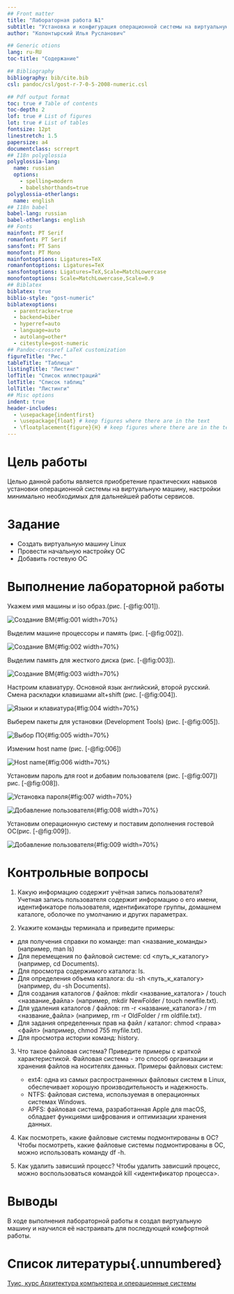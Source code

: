 ```yaml
---
## Front matter
title: "Лабораторная работа №1"
subtitle: "Установка и конфигурация операционной системы на виртуальную машину"
author: "Колонтырский Илья Русланович"

## Generic otions
lang: ru-RU
toc-title: "Содержание"

## Bibliography
bibliography: bib/cite.bib
csl: pandoc/csl/gost-r-7-0-5-2008-numeric.csl

## Pdf output format
toc: true # Table of contents
toc-depth: 2
lof: true # List of figures
lot: true # List of tables
fontsize: 12pt
linestretch: 1.5
papersize: a4
documentclass: scrreprt
## I18n polyglossia
polyglossia-lang:
  name: russian
  options:
	- spelling=modern
	- babelshorthands=true
polyglossia-otherlangs:
  name: english
## I18n babel
babel-lang: russian
babel-otherlangs: english
## Fonts
mainfont: PT Serif
romanfont: PT Serif
sansfont: PT Sans
monofont: PT Mono
mainfontoptions: Ligatures=TeX
romanfontoptions: Ligatures=TeX
sansfontoptions: Ligatures=TeX,Scale=MatchLowercase
monofontoptions: Scale=MatchLowercase,Scale=0.9
## Biblatex
biblatex: true
biblio-style: "gost-numeric"
biblatexoptions:
  - parentracker=true
  - backend=biber
  - hyperref=auto
  - language=auto
  - autolang=other*
  - citestyle=gost-numeric
## Pandoc-crossref LaTeX customization
figureTitle: "Рис."
tableTitle: "Таблица"
listingTitle: "Листинг"
lofTitle: "Список иллюстраций"
lotTitle: "Список таблиц"
lolTitle: "Листинги"
## Misc options
indent: true
header-includes:
  - \usepackage{indentfirst}
  - \usepackage{float} # keep figures where there are in the text
  - \floatplacement{figure}{H} # keep figures where there are in the text
---
```


# Цель работы

Целью данной работы является приобретение практических навыков установки операционной системы на виртуальную машину, настройки минимально необходимых для дальнейшей работы сервисов.

# Задание

* Создать виртуальную машину Linux
* Провести начальную настройку ОС
* Добавить гостевую ОС

# Выполнение лабораторной работы

Укажем имя машины и iso образ.(рис. [-@fig:001]).

![Создание ВМ](image/1.PNG){#fig:001 width=70%}

Выделим машине процессоры и память (рис. [-@fig:002]).

![Создание ВМ](image/2.PNG){#fig:002 width=70%}

Выделим память для жесткого диска (рис. [-@fig:003]).

![Создание ВМ](image/3.PNG){#fig:003 width=70%}

Настроим клавиатуру. Основной язык английский, второй русский. Смена раскладки клавишами alt+shift (рис. [-@fig:004]).

![Языки и клавиатура](image/4.PNG){#fig:004 width=70%}

Выберем пакеты для установки (Development Tools) (рис. [-@fig:005]).

![Выбор ПО](image/5.PNG){#fig:005 width=70%}

Изменим host name (рис. [-@fig:006]) 

![Host name](image/6.PNG){#fig:006 width=70%}

Установим пароль для root и добавим пользователя (рис. [-@fig:007]) рис. [-@fig:008]).

![Установка пароля](image/8.PNG){#fig:007 width=70%}

![Добавление пользователя](image/7.PNG){#fig:008 width=70%}

Установим операционную систему и поставим дополнения гостевой ОС(рис. [-@fig:009]). 

![Добавление пользователя](image/9.PNG){#fig:009 width=70%}

# Контрольные вопросы

1. Какую информацию содержит учётная запись пользователя?
Учетная запись пользователя содержит информацию о его имени, идентификаторе пользователя, идентификаторе группы, домашнем каталоге, оболочке по умолчанию и других параметрах.

2. Укажите команды терминала и приведите примеры:
 * для получения справки по команде: man <название_команды> (например, man ls)
 * Для перемещения по файловой системе: cd <путь_к_каталогу> (например, cd Documents).
 * Для просмотра содержимого каталога: ls.
 * Для определения объема каталога: du -sh <путь_к_каталогу> (например, du -sh Documents).
 * Для создания каталогов / файлов: mkdir <название_каталога> / touch <название_файла> (например, mkdir NewFolder / touch newfile.txt).
 * Для удаления каталогов / файлов: rm -r <название_каталога> / rm <название_файла> (например, rm -r OldFolder / rm oldfile.txt).
 * Для задания определенных прав на файл / каталог: chmod <права> <файл> (например, chmod 755 myfile.txt).
 * Для просмотра истории команд: history.

3. Что такое файловая система? Приведите примеры с краткой характеристикой.
Файловая система - это способ организации и хранения файлов на носителях данных. Примеры файловых систем:
   - ext4: одна из самых распространенных файловых систем в Linux, обеспечивает хорошую производительность и надежность.
   - NTFS: файловая система, используемая в операционных системах Windows.
   - APFS: файловая система, разработанная Apple для macOS, обладает функциями шифрования и оптимизации хранения данных.
   
4. Как посмотреть, какие файловые системы подмонтированы в ОС?
Чтобы посмотреть, какие файловые системы подмонтированы в ОС, можно использовать команду df -h.

5. Как удалить зависший процесс?
Чтобы удалить зависший процесс, можно воспользоваться командой kill <идентификатор процесса>. 

# Выводы

В ходе выполнения лабораторной работы я создал виртуальную машину и научился её настраивать для последующей комфортной работы.

# Список литературы{.unnumbered}

[Туис, курс Архитектура компьютера и операционные системы](https://esystem.rudn.ru/course/view.php?id=5946)
